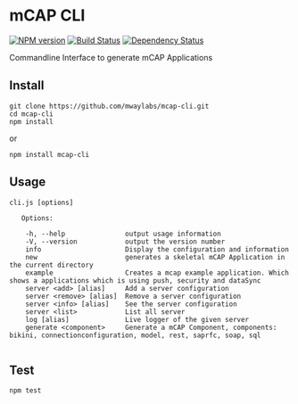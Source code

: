 # mCAP CLI
[![NPM version][npm-image]][npm-url] [![Build Status][travis-image]][travis-url] [![Dependency Status][daviddm-url]][daviddm-image]

Commandline Interface to generate mCAP Applications

## Install

```
git clone https://github.com/mwaylabs/mcap-cli.git
cd mcap-cli
npm install
```

or

```
npm install mcap-cli
```

## Usage

```
cli.js [options]

   Options:

    -h, --help               output usage information
    -V, --version            output the version number
    info                     Display the configuration and information
    new                      generates a skeletal mCAP Application in the current directory
    example                  Creates a mcap example application. Which shows a applications which is using push, security and dataSync
    server <add> [alias]     Add a server configuration
    server <remove> [alias]  Remove a server configuration
    server <info> [alias]    See the server configuration
    server <list>            List all server
    log [alias]              Live logger of the given server
    generate <component>     Generate a mCAP Component, components: bikini, connectionconfiguration, model, rest, saprfc, soap, sql


```

## Test

```
npm test
```

[npm-url]: https://npmjs.org/package/mcap-cli
[npm-image]: https://badge.fury.io/js/mcap-cli.svg
[travis-url]: https://travis-ci.org/mwaylabs/mcap-cli
[travis-image]: https://travis-ci.org/mwaylabs/mcap-cli.svg?branch=master
[daviddm-url]: https://david-dm.org/mwaylabs/mcap-cli.svg?theme=shields.io
[daviddm-image]: https://david-dm.org/mwaylabs/mcap-cli